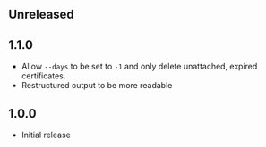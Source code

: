 ## Unreleased

## 1.1.0
- Allow `--days` to be set to `-1` and only delete unattached, expired certificates.
- Restructured output to be more readable

## 1.0.0
- Initial release
